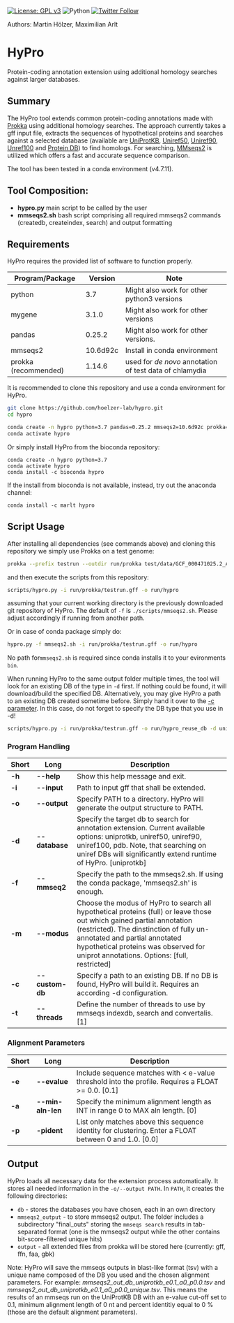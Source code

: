 <!--[![Build Status](https://travis-ci.org/hoelzer/ribap.svg?branch=master)](https://travis-ci.org/hoelzer/ribap)-->
[![License: GPL v3](https://img.shields.io/badge/License-GPL%20v3-blue.svg)](https://www.gnu.org/licenses/gpl-3.0)
![Python](https://img.shields.io/badge/Language-Python3.7-green.svg)
[![Twitter Follow](https://img.shields.io/twitter/follow/martinhoelzer.svg?style=social)](https://twitter.com/martinhoelzer) 

Authors: Martin H&ouml;lzer, Maximilian Arlt

# HyPro
Protein-coding annotation extension using additional homology searches against larger databases.

## Summary

The HyPro tool extends common protein-coding annotations made with [Prokka](https://github.com/tseemann/prokka) using additional homology searches. The approach currently takes a gff input file, extracts the sequences of hypothetical proteins and searches against a selected database (available are [UniProtKB](ftp://ftp.uniprot.org/pub/databases/uniprot/current_release/knowledgebase/complete/), [Uniref50](ftp://ftp.uniprot.org/pub/databases/uniprot/uniref/uniref50/), [Uniref90](ftp://ftp.uniprot.org/pub/databases/uniprot/uniref/uniref90/), [Unref100](ftp://ftp.uniprot.org/pub/databases/uniprot/uniref/uniref90/) and [Protein DB](ftp://ftp.wwpdb.org/pub/pdb/derived_data/)) to find homologs. For searching, [MMseqs2](https://github.com/soedinglab/MMseqs2) is utilized which offers a fast and accurate sequence comparison.

The tool has been tested in a conda environment (v4.7.11).

## Tool Composition:

- **hypro.py**     main script to be called by the user
- **mmseqs2.sh**     bash script comprising all required mmseqs2 commands (createdb, createindex, search) and output formatting

## Requirements
HyPro requires the provided list of software to function properly. 

|Program/Package|Version|Note|
|---------------|-------|------|
|python|3.7|Might also work for other python3 versions|
|mygene|3.1.0|Might also work for other versions|
|pandas|0.25.2|Might also work for other versions.|
|mmseqs2|10.6d92c|Install in conda environment|
|prokka (recommended)|1.14.6|used for _de novo_ annotation of test data of chlamydia|

It is recommended to clone this repository and use a conda environment for HyPro.


```bash
git clone https://github.com/hoelzer-lab/hypro.git
cd hypro

conda create -n hypro python=3.7 pandas=0.25.2 mmseqs2=10.6d92c prokka=1.14.6 mygene=3.1.0
conda activate hypro
```

Or simply install HyPro from the bioconda repository:

```
conda create -n hypro python=3.7
conda activate hypro
conda install -c bioconda hypro
```
If the install from bioconda is not available, instead, try out the anaconda channel:

```
conda install -c marlt hypro

```

## Script Usage

After installing all dependencies (see commands above) and cloning this repository we simply use Prokka on a test genome: 

```bash
prokka --prefix testrun --outdir run/prokka test/data/GCF_000471025.2_ASM47102v2_genomic.fna
```

and then execute the scripts from this repository:

```bash
scripts/hypro.py -i run/prokka/testrun.gff -o run/hypro 
```
assuming that your current working directory is the previously downloaded git repository of HyPro. The default of ``-f`` is ``./scripts/mmseqs2.sh``. Please adjust accordingly if running from another path.

Or in case of conda package simply do:
```bash
hypro.py -f mmseqs2.sh -i run/prokka/testrun.gff -o run/hypro 
```
No path for``mmseqs2.sh`` is required since conda installs it to your evironments ``bin``.

When running HyPro to the same output folder multiple times, the tool will look for an existing DB of the type in ``-d`` first. If nothing could be found, it will download/build the specified DB. Alternatively, you may give HyPro a path to an existing DB created sometime before. Simply hand it over to the [-c parameter](#Program-Handling). In this case, do not forget to specify the DB type that you use in -d!

```bash
scripts/hypro.py -i run/prokka/testrun.gff -o run/hypro_reuse_db -d uniref50 -c run/hypro/db/uniref50
```

### Program Handling
|Short|Long|Description|
|-----|----|-----------|
|**-h**|**--help** |Show this help message and exit.|
|**-i**|**--input**|Path to input gff that shall be extended.|   
|**-o**|**--output**|Specify PATH to a directory. HyPro will generate the output structure to PATH.|
|**-d**|**--database**|Specify the target db to search for annotation extension. Current available options: uniprotkb, uniref50, uniref90, uniref100, pdb. Note, that searching on uniref DBs will significantly extend runtime of HyPro. [uniprotkb]|
|**-f**|**--mmseq2**|Specify the path to the mmseqs2.sh. If using the conda package, 'mmseqs2.sh' is enough.|
|**-m**|**--modus**|Choose the modus of HyPro to search all hypothetical proteins (full) or leave those out which gained partial annotation (restricted). The dinstinction of fully un-annotated and partial annotated hypothetical proteins was observed for uniprot annotations. Options: [full, restricted]|
|**-c**|**--custom-db**|Specify a path to an existing DB. If no DB is found, HyPro will build it. Requires an according -d configuration.|
|**-t**|**--threads**|Define the number of threads to use by mmseqs indexdb, search and convertalis. [1]|

### Alignment Parameters
|Short|Long|Description|
|-----|----|-----------|
|**-e**|**--evalue**|Include sequence matches with < e-value threshold into the profile. Requires a FLOAT >= 0.0. [0.1]|
|**-a**|**--min-aln-len**| Specify the minimum alignment length as INT in range 0 to MAX aln length. [0]|
|**-p**|**-pident**|List only matches above this sequence identity for clustering. Enter a FLOAT between 0 and 1.0. [0.0]|

## Output

HyPro loads all necessary data for the extension process automatically. It stores all needed information in the ``-o/--output PATH``. In ``PATH``, it creates the following directories:

* ``db`` - stores the databases you have chosen, each in an own directory
* ``mmseqs2_output`` - to store mmseqs2 output. The folder includes a subdirectory "final_outs" storing the ``mmseqs search`` results in tab-separated format (one is the mmseqs2 output while the other contains bit-score-filtered unique hits)
* ``output`` - all extended files from prokka will be stored here (currently: gff, ffn, faa, gbk)

Note: HyPro will save the mmseqs outputs in blast-like format (tsv) with a unique name composed of the DB you used and the chosen alignment parameters. For example: *mmseqs2_out_db_uniprotkb_e0.1_a0_p0.0.tsv* and *mmseqs2_out_db_uniprotkb_e0.1_a0_p0.0_unique.tsv*. This means the results of an mmseqs run on the UniProtKB DB with an e-value cut-off set to 0.1, minimum alignment length of 0 nt and percent identitiy equal to 0 % (those are the default alignment parameters).
